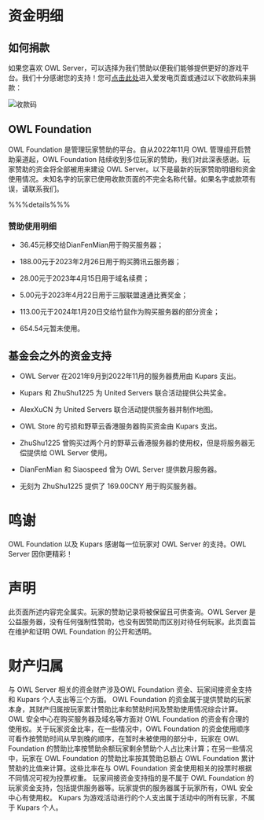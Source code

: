 # 资金明细

## 如何捐款

如果您喜欢 OWL Server，可以选择为我们赞助以便我们能够提供更好的游戏平台。我们十分感谢您的支持！您可[点击此处](https://afdian.net/a/kupars)进入爱发电页面或通过以下收款码来捐款：

![收款码](/assets/收款码.png)

## OWL Foundation

  OWL Foundation 是管理玩家赞助的平台。自从2022年11月 OWL 管理组开启赞助渠道起，OWL Foundation 陆续收到多位玩家的赞助，我们对此深表感谢。玩家赞助的资金将全部被用来建设 OWL Server。以下是最新的玩家赞助明细和资金使用情况。未知名字的玩家已使用收款页面的不完全名称代替。如果名字或款项有误，请联系我们。


%%%details%%%

### 赞助使用明细

- 36.45元移交给DianFenMian用于购买服务器；

- 188.00元于2023年2月26日用于购买腾讯云服务器；

- 28.00元于2023年4月15日用于域名续费；

- 5.00元于2023年4月22日用于三服联盟速通比赛奖金；

- 113.00元于2024年1月20日交给竹鼠作为购买服务器的部分资金；

-	654.54元暂未使用。

## 基金会之外的资金支持

- OWL Server 在2021年9月到2022年11月的服务器费用由 Kupars 支出。

- Kupars 和 ZhuShu1225 为 United Servers 联合活动提供公共奖金。

- AlexXuCN 为 United Servers 联合活动提供服务器并制作地图。

- OWL Store 的亏损和野草云香港服务器购买资金由 Kupars 支出。

- ZhuShu1225 曾购买过两个月的野草云香港服务器的使用权，但是将服务器无偿提供给 OWL Server 使用。

- DianFenMian 和 Siaospeed 曾为 OWL Server 提供数月服务器。

- 无刻为 ZhuShu1225 提供了 169.00CNY 用于购买服务器。

# 鸣谢

OWL Foundation 以及 Kupars 感谢每一位玩家对 OWL Server 的支持。OWL Server 因你更精彩！

# 声明

此页面所述内容完全属实。玩家的赞助记录将被保留且可供查询。OWL Server 是公益服务器，没有任何强制性赞助，也没有因赞助而区别对待任何玩家。此页面旨在维护和证明 OWL Foundation 的公开和透明。

# 财产归属

与 OWL Server 相关的资金财产涉及OWL Foundation 资金、玩家间接资金支持和 Kupars 个人支出等三个方面。
OWL Foundation 的资金属于提供赞助的玩家本身，其财产归属按玩家累计赞助比率和赞助时间及赞助使用情况综合计算。OWL 安全中心在购买服务器及域名等方面对 OWL Foundation 的资金有合理的使用权。关于玩家资金比率，在一些情况中，OWL Foundation 的资金使用顺序可看作按赞助时间从早到晚的顺序，在暂时未被使用的部分中，玩家在 OWL Foundation 的赞助比率按赞助余额玩家剩余赞助个人占比来计算；在另一些情况中，玩家在 OWL Foundation 的赞助比率按其赞助总额占 OWL Foundation 累计赞助的比值来计算。这些比率在与 OWL Foundation 资金使用相关的投票时根据不同情况可视为投票权重。
玩家间接资金支持指的是不属于 OWL Foundation 的玩家资金支持，包括提供服务器等。玩家提供的服务器属于玩家所有，OWL 安全中心有使用权。
Kupars 为游戏活动进行的个人支出属于活动中的所有玩家，不属于 Kupars 个人。
